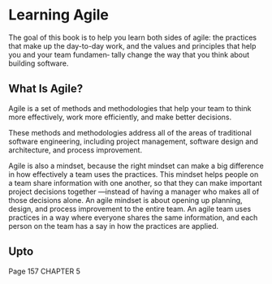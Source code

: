 # Learning Agile

The goal of this book is to help you learn both sides of agile: the practices that make up the day-to-day work, and the values and principles that help you and your team fundamen‐ tally change the way that you think about building software.

## What Is Agile?
Agile is a set of methods and methodologies that help your team to think more effectively, work more efficiently, and make better decisions.

These methods and methodologies address all of the areas of traditional software engineering, including project management, software design and architecture, and process improvement.

Agile is also a mindset, because the right mindset can make a big difference in how effectively a team uses the practices. This mindset helps people on a team share information with one another, so that they can make important project decisions together —instead of having a manager who makes all of those decisions alone. An agile mindset is about opening up planning, design, and process improvement to the entire team. An agile team uses practices in a way where everyone shares the same information, and each person on the team has a say in how the practices are applied.


## Upto
Page 157
CHAPTER 5
